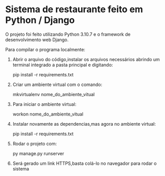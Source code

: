    # Sistema de restaurante feito em Python / Django
O projeto foi feito utilizando Python 3.10.7 e o framework de desenvolvimento web Django.

Para compilar o programa localmente:

1) Abrir o arquivo do código,instalar os arquivos necessários abrindo um terminal integrado a pasta principal e digitando:

    pip install -r requirements.txt

2) Criar um ambiente virtual com o comando:
 
    mkvirtualenv nome_do_ambiente_vitual

3) Para iniciar o ambiente virtual:

    workon nome_do_ambiente_vitual

4) Instalar novamente as dependencias,mas agora no ambiente virtual:

    pip install -r requirements.txt

5) Rodar o projeto com:

    py manage.py runserver

6) Será gerado um link HTTPS,basta colá-lo no navegador para rodar o sistema
